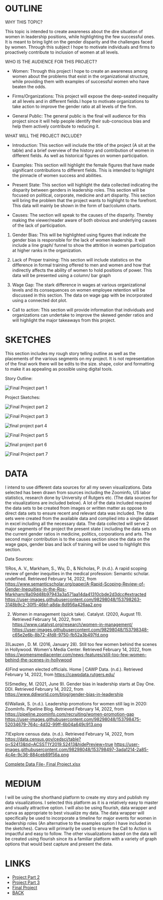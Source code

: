 # OUTLINE #

WHY THIS TOPIC?

This topic is intended to create awareness about the dire situation of women in leadership positions, while highlighting the few successful ones. It is meant to bring light on the
gender disparity and the challenges faced by women. Through this subject I hope to motivate individuals and firms to proactively contribute to inclusion of women at all levels.

WHO IS THE AUDIENCE FOR THIS PROJECT?

- Women: Through this project I hope to create an awareness among women about the problems that exist in the organizational structure, while providing them with examples of successful women who have beaten the odds.

- Firms/Organizations: This project will expose the deep-seated inequality at all levels and in different fields.I hope to motivate organizations to take action to improve the gender ratio at all levels of the firm.

- General Public: The general public is the final will audience for this project since it will help people identify their sub-conscious bias and help them actively contribute to reducing it.

WHAT WILL THE PROJECT INCLUDE?

- Introduction: This section will include the title of the project (A sit at the table) and a brief overview of the history and contribution of women in different fields. As well as historical figures on women participation.

- Examples: This section will highlight the female figures that have made significant contributions to different fields. This is intended to highlight the pinnacle of women success and abilities.

- Present State: This section will highlight the data collected indicating the disparity between genders in leadership roles. This section will be focused on political, corporate, medicine and art disparity. This section will bring the problem that the project wants to highlight to the forefront. This data will mainly be shown in the form of bar/column charts.

- Causes: The section will speak to the causes of the disparity. Thereby making the viewer/reader aware of both obvious and underlying causes of the lack of participation. 

1) Gender Bias: This will be highlighted using figures that indicate the gender bias is responsible for the lack of women leadership. It will include a line graph/ funnel to show the attrition in women participation at higher ranks in the organization.
 
2) Lack of Proper training: This section will include statistics on the difference in formal training offered to men and women and how that indirectly affects the ability of women to hold positions of power. This data will be presented using a column/ bar graph

3) Wage Gap: The stark difference in wages at various organizational levels and its consequences on women employee retention will be discussed in this section. The data on wage gap with be incorporated using a connected dot plot.

- Call to action: This section will provide information that individuals and organizations can undertake to improve the skewed gender ratios and will highlight the major takeaways from this project.

# SKETCHES #

This section includes my rough story telling outline as well as the placements of the various segments on my project. It is not representation of the final work there will be edits to the size. shape, color and formatting to make it as appealing as possible using digital tools.

Story Outline:

![Final Project part 1](https://user-images.githubusercontent.com/98298048/153942796-7b4fed80-cc3c-4508-80b1-64d0aa6d9d40.jpeg)



Project Sketches:

![Final Project part 2](https://user-images.githubusercontent.com/98298048/153942830-93333363-207b-4ed7-8343-d82bb0ead640.jpeg)

![Final Project part 3](https://user-images.githubusercontent.com/98298048/153942870-164b8fc1-2dae-443a-82bc-623cd189a96a.jpeg)

![final project part 4](https://user-images.githubusercontent.com/98298048/153940074-6042e7c4-0468-43fa-a5c9-7a34d341efd7.jpeg)

![Final Project part 5](https://user-images.githubusercontent.com/98298048/153942918-2c2fb6d3-cca9-49c4-b147-18ce7358d223.jpeg)

![final project part 6](https://user-images.githubusercontent.com/98298048/153940128-5ca318a2-d9dd-4a23-9c51-528981ab8208.jpeg)

![Final Project part 7](https://user-images.githubusercontent.com/98298048/153942984-313ce4f9-9a46-4b1f-beac-aaf659e9feea.jpeg)




# DATA #

I intend to use different data sources for all my seven visualizations. Data selected has been drawn from sources including the Zoominfo, US labor statistics, research done by University of Rutgers etc. (The data sources for the visualizations are included below). A lot of the data included required the data sets to be created from images or written matter as oppose to direct data sets to ensure recent and relevant data was included. The data sets were created from the available data and complied into a single dataset in excel including all the necessary data. The data collected will serve 2 major segments of the project the present state ( including the data sets on the current gender ratios in medicine, politics, corporations and arts. The second major contribution is to the causes section since the data on the wage gaps, gender bias and lack of training will be used to highlight this section.

Data Sources:

1)Ros, A. V., Markham, S., Wu, D., & Nicholas, P. (n.d.). A rapid scoping review of gender inequities in the medical profession: Semantic scholar. undefined. Retrieved February 14, 2022, from https://www.semanticscholar.org/paper/A-Rapid-Scoping-Review-of-Gender-Inequities-in-the-Ros-Markham/8a09d48b97943a3a571aa14da41310cbde2d3dcc#extracted
https://user-images.githubusercontent.com/98298048/153798263-3148b9c2-30f5-46bf-a8da-8d956a426aa2.png

2) Women in management (quick take). Catalyst. (2020, August 11). Retrieved February 14, 2022, from https://www.catalyst.org/research/women-in-management/
https://user-images.githubusercontent.com/98298048/153798348-c65e2e6b-8b72-4fd8-9750-fb52a3b497fd.png

3)Lauzen  , D. M. (2016, January 28). Still too few women behind the scenes in Hollywood. Women's Media Center. Retrieved February 14, 2022, from https://womensmediacenter.com/news-features/still-too-few-women-behind-the-scenes-in-hollywood 

4)Find women elected officials. Home | CAWP Data. (n.d.). Retrieved February 14, 2022, from https://cawpdata.rutgers.edu/

5)Smedley, M. (2021, June 9). Gender bias in leadership starts at Day One. DDI. Retrieved February 14, 2022, from https://www.ddiworld.com/blog/gender-bias-in-leadership 

6)Wallask, S. (n.d.). Leadership promotions for women still lag in 2020: ZoomInfo. Pipeline Blog. Retrieved February 14, 2022, from https://pipeline.zoominfo.com/recruiting/women-promotion-gap
https://user-images.githubusercontent.com/98298048/153798475-52034679-764c-4d32-99ff-6b04a649c913.png

7)Explore census data. (n.d.). Retrieved February 14, 2022, from https://data.census.gov/cedsci/table?q=S2413&tid=ACSST1Y2019.S2413&hidePreview=true
https://user-images.githubusercontent.com/98298048/153798497-3ada1214-2a85-4c4e-9c36-884ceb89f56a.png

[Complete Data File- Final Project.xlsx](https://github.com/AvniShah04/Portfolio-AvniShah/files/8057782/Complete.Data.File-.Final.Project.xlsx)

# MEDIUM #

I will be using the shorthand platform  to create my story and publish my data visualizations. I selected this platform as it is a relatively easy to master and visually attractive option. I will also be using flourish, data wrapper and canva as appropriate to best visualize my data. The data wrapper will specifically be used to incorporate a timeline for major events for women in leadership roles (An alternative to the examples option I have included in the sketches). Canva will primarily be used to ensure the Call to Action is impactful and easy to follow. The other visualizations based on the data will be created using flourish since its a familiar platform with a variety of graph options that would best capture and present the data.

# LINKS #
- [Project Part 2](FinalProjectPart2.md)
- [Project Part 3](FinalProject3.md)
- [Final Project]( https://carnegiemellon.shorthandstories.com/a-seat-at-the-table/index.html)
- [BACK](README.md)
